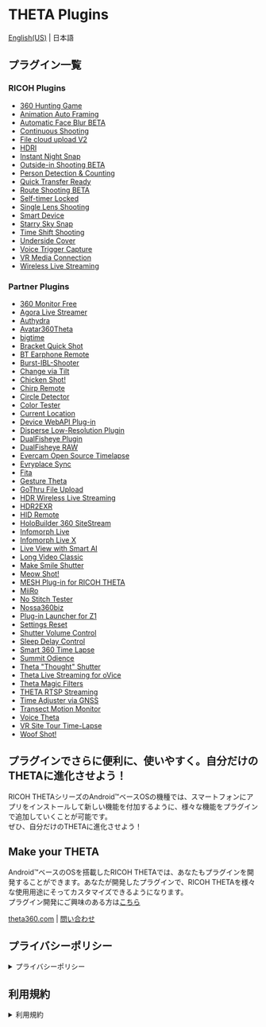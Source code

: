 # THETA Plugins
[English(US)](README.md) | 日本語
## プラグイン一覧
### RICOH Plugins
- [360 Hunting Game](plugins/com.theta360.hunting360/README.ja.md)
- [Animation Auto Framing](plugins/com.theta360.animationautoframing/README.ja.md)
- [Automatic Face Blur BETA](plugins/com.theta360.automaticfaceblur/README.ja.md)
- [Continuous Shooting](plugins/com.theta360.continuousshooting/README.ja.md)
- [File cloud upload V2](plugins/com.theta360.clouduploadv2/README.ja.md)
- [HDRI](plugins/com.theta360.hdri/README.ja.md)
- [Instant Night Snap](plugins/com.theta360.instantnightsnap/README.ja.md)
- [Outside-in Shooting BETA](plugins/com.theta360.around/README.ja.md)
- [Person Detection & Counting](plugins/com.theta360.persondetectionandcounting/README.ja.md)
- [Quick Transfer Ready](plugins/com.theta360.quicktransferready/README.ja.md)
- [Route Shooting BETA](plugins/com.theta360.walk/README.ja.md)
- [Self-timer Locked](plugins/com.theta360.selftimerlocked/README.ja.md)
- [Single Lens Shooting](plugins/com.theta360.singlelensshooting/README.ja.md)
- [Smart Device](plugins/com.theta360.smartdevice/README.ja.md)
- [Starry Sky Snap](plugins/com.theta360.starryskysnap/README.ja.md)
- [Time Shift Shooting](plugins/com.theta360.timeshiftshooting/README.ja.md)
- [Underside Cover](plugins/com.theta360.undersidecover/README.ja.md)
- [Voice Trigger Capture](plugins/com.theta360.voiceshutter/README.ja.md)
- [VR Media Connection](plugins/com.theta360.vrmediaconnection/README.ja.md)
- [Wireless Live Streaming](plugins/com.theta360.cloudstreaming/README.ja.md)

### Partner Plugins
- [360 Monitor Free](plugins/skunkworks.monitor/README.ja.md)
- [Agora Live Streamer](plugins/jp.co.tis.thetapluginapp.agora_live_streamer/README.ja.md)
- [Authydra](plugins/com.kasper.authydra/README.ja.md)
- [Avatar360Theta](plugins/com.ipresence.avatar360.theta/README.ja.md)
- [bigtime](plugins/guide.theta360.bigtime/README.ja.md)
- [Bracket Quick Shot](plugins/guide.theta360.bracketquickshot/README.ja.md)
- [BT Earphone Remote](plugins/skunkworks.headset/README.ja.md)
- [Burst-IBL-Shooter](plugins/info.cgslab.burstiblshooter/README.ja.md)
- [Change via Tilt](plugins/skunkworks.tiltui/README.ja.md)
- [Chicken Shot!](plugins/guide.theta360.chickenshot/README.ja.md)
- [Chirp Remote](plugins/skunkworks.chirpremote/README.ja.md)
- [Circle Detector](plugins/com.merchen.circledetector/README.ja.md)
- [Color Tester](plugins/guide.theta360.colortester/README.ja.md)
- [Current Location](plugins/skunkworks.currentlocation/README.ja.md)
- [Device WebAPI Plug-in](plugins/org.deviceconnect.android.manager/README.ja.md)
- [Disperse Low-Resolution Plugin](plugins/io.disperse.theta360/README.ja.md)
- [DualFisheye Plugin](plugins/com.hirota41.dualfisheye_plugin/README.ja.md)
- [DualFisheye RAW](plugins/com.hirota41.dualfisheye_plugin2/README.ja.md)
- [Evercam Open Source Timelapse](plugins/io.evercam.constructiontimelapse/README.ja.md)
- [Evryplace Sync](plugins/pl.fream.evryplace.evrytheta/README.ja.md)
- [Fita](plugins/com.everywoah.fitaplugin/README.ja.md)
- [Gesture Theta](plugins/com.invtos.gesture_theta/README.ja.md)
- [GoThru File Upload](plugins/co.gothru.fileupload/README.ja.md)
- [HDR Wireless Live Streaming](plugins/tours.flow.hdrstreaming/README.ja.md)
- [HDR2EXR](plugins/com.kasper.hdr2exr/README.ja.md)
- [HID Remote](plugins/skunkworks.hid/README.ja.md)
- [HoloBuilder 360 SiteStream](plugins/com.holobuilder.jobwatcher/README.ja.md)
- [Infomorph Live](plugins/com.infomorph.theta.live_plugin/README.ja.md)
- [Infomorph Live X](plugins/com.infomorph.theta.live_plugin_x/README.ja.md)
- [Live View with Smart AI](plugins/io.github.bluetiger9.theta360.rescuecam/README.ja.md)
- [Long Video Classic](plugins/guide.theta360.longvideoclassic/README.ja.md)
- [Make Smile Shutter](plugins/jp.co.taosoftware.makesmileshutter.thetaplugin/README.ja.md)
- [Meow Shot!](plugins/be.shiro.meowshot/README.ja.md)
- [MESH Plug-in for RICOH THETA](plugins/jp.co.sony.mesh.theta/README.ja.md)
- [MiiRo](plugins/net.miiro.theta/README.ja.md)
- [No Stitch Tester](plugins/guide.theta360.nostitchtester/README.ja.md)
- [Nossa360biz](plugins/com.nossa360biz.nossa360biz/README.ja.md)
- [Plug-in Launcher for Z1](plugins/skunkworks.launcher/README.ja.md)
- [Settings Reset](plugins/guide.theta360.settingsreset/README.ja.md)
- [Shutter Volume Control](plugins/guide.theta360.shuttervolumecontrol/README.ja.md)
- [Sleep Delay Control](plugins/guide.theta360.sleepmode/README.ja.md)
- [Smart 360 Time Lapse](plugins/com.nossa360.timelapse/README.ja.md)
- [Summit Odience](plugins/com.summit.odience.plugin.ricoh/README.ja.md)
- [Theta "Thought" Shutter](plugins/jp.osdn.gokigen.thetathoughtshutter/README.ja.md)
- [Theta Live Streaming for oVice](plugins/com.ovice.livestreaming.plugin/README.ja.md)
- [Theta Magic Filters](plugins/guide.theta360.opencvdetection/README.ja.md)
- [THETA RTSP Streaming](plugins/com.sciencearts.rtspstreaming/README.ja.md)
- [Time Adjuster via GNSS](plugins/skunkworks.gnsstimeadjuster/README.ja.md)
- [Transect Motion Monitor](plugins/guide.theta360.transectmotionmonitor/README.ja.md)
- [Voice Theta](plugins/com.invtos.voice_theta/README.ja.md)
- [VR Site Tour Time-Lapse](plugins/com.earthcam.vrsitetourtimelapse/README.ja.md)
- [Woof Shot!](plugins/guide.theta360.woofshot/README.ja.md)

## プラグインでさらに便利に、使いやすく。自分だけのTHETAに進化させよう！
RICOH THETAシリーズのAndroid™ベースOSの機種では、スマートフォンにアプリをインストールして新しい機能を付加するように、様々な機能をプラグインで追加していくことが可能です。  
ぜひ、自分だけのTHETAに進化させよう！   

## Make your THETA
Android™ベースのOSを搭載したRICOH THETAでは、あなたもプラグインを開発することができます。あなたが開発したプラグインで、RICOH THETAを様々な使用用途にそってカスタマイズできるようになります。  
プラグイン開発にご興味のある方は[こちら](https://www8.webcas.net/db/pub/ricoh/thetaplugin/create/input)

[theta360.com](https://theta360.com/en/) | [問い合わせ](https://support.theta360.com/intl/contact/)  

## プライバシーポリシー
<details>
<summary>プライバシーポリシー</summary>

このプライバシーポリシー（以下、「本ポリシー」といいます）は、「株式会社リコー」(以下、「弊社」といいます)が提供するTHETAプラグインアプリケーションサイト（以下、「本サービス」といいます）において取得する情報の種類、情報の利用用途とその目的、弊社の個人情報取扱い方法等をご理解いただくため策定したものです。
 
1. 個人情報の管理について
   1. 弊社は、「弊社に個人情報を提供されるすべての方々」（以下、「本人」といいます）の個人情報を保護することが、個人情報取扱事業者としての重要な責務であると認識し、個人情報の保護に努めます。
   1. 弊社は、個人情報の漏洩、滅失、破棄損等の防止のために、法令、ガイドラインおよび弊社の内部規則に従い、適切な安全管理策を施し、保有する個人情報の保護に努めます。また、従業員に対しても個人情報の適切な取り扱い等についての教育を行い、その保護に万全を期するよう努めます。
 
2. 個人情報の取得と利用目的について
   1. 弊社は、本サービスの提供にあたって、ご利用者の個人情報を取得することがあります。
   1. 弊社は、個人情報を取得させていただく場合は、遵法精神に基づき適正な手段で行います。尚、弊社が個人情報の取得を意図し、本人から書面やWebを通じて直接提供いただく場合、個人情報の利用目的を明示させていただきます。ただし、提供時の状況から利用目的が明らかな場合は、利用目的の明示を省略させていただくことがあります。
   1. 弊社は、以下に掲げる利用目的の達成に必要な範囲内において個人情報を利用いたします。  
<取得情報の種類と利用目的一覧>  
取得情報の種類：ご利用者のWebサイトトラフィック情報  
利用目的：ご利用者のニーズ把握  
 
   1. 本サービスでは、利用状況を把握するためにGoogle Analyticsを利用してアクセス回数、エラーログの情報を収集することがあります。Google Analyticsを利用するにあたって個人を特定する情報は取得していません。  
Google Analyticsの利用により収集されたデータは、Google社のプライバシーポリシーに基づいて管理されています。Google Analyticsの利用規約・プライバシーポリシーについてはGoogle Analyticsのホームページでご確認ください。  
Google アナリティクスサービス利用規約  
https://www.google.com/analytics/terms/jp.html  
Google ポリシーと原則  
https://www.google.com/intl/ja/policies/privacy/  
なお、Google Analyticsのサービス利用による損害については、弊社は責任を負わないものとします。
   1. 弊社は、合併、分社化、事業譲渡等で事業を承継し個人情報を取得した場合、承継前に本人に同意を得ている利用目的、または通知もしくは公表した利用目的の達成に必要な範囲内で利用します。  
「法令に基づく場合」「人の生命、身体または財産の保護」「国の機関等への協力」に該当する場合は、上記利用目的の範囲外であっても事前の同意を得ずして個人情報を取得し、また利用させていただく場合があります。
 
3. 個人情報の第三者への提供について  
弊社は、以下の場合を除き、個人情報を第三者に提供することはいたしません。尚、弊社では、ご利用者の個人情報を広告主に開示することは一切ありません。
   1. あらかじめ本人の同意をいただいている場合
   1. 利用目的の達成のため、弊社が適切な監督を行う業務委託先、ビジネスパートナー等に提供する場合
   1. 第三者への提供を目的として個人情報を取得しており、かつその目的、提供されるデータ項目、提供手段、停止要求の申し出先を通知あるいは容易に知り得る状態に置いている場合
   1. 人の生命、身体または財産の保護に必要な場合で本人の同意を得ることが困難な場合
   1. 司法機関、行政機関等から法令に基づき提供を求められた場合
   1. 弊社が合併、分社化、事業譲渡等で、個人情報を提供する場合
 
4. 個人情報の本人への開示などのお問い合わせと手続について
   1. 本人または代理人の方が個人情報の照会、変更、利用停止等を希望される場合の手続および連絡先は、「[個人情報に関するお問い合わせ](https://webform.ricoh.com/form/pub/e00016/theta)」をご参照ください。
   1. お問い合わせの際に、本人または本人の正当な代理人であるか確認を求める場合がございますのでご協力をお願いいたします。
   1. 以下の事項に該当する場合、ご要望に応じられない場合がありますのであらかじめご了承ください。
   1. 本人または正当な代理人との確認ができない場合
      1. 弊社の保有個人データ（注1）以外に関して開示、訂正、追加、削除、利用停止等のご請求をされた場合
      1. 弊社が保有個人データを開示することによって、本人または第三者の生命・財産・身体その他の権利利益を害するおそれがある場合
      1. 弊社が保有個人データを開示することによって、弊社の業務の適正な実施に著しい支障を及ぼす恐れがある場合
      1. 弊社が保有個人データを開示することによって、他の法令に違反することとなる場合
      1. 弊社の保有個人データに関して訂正、追加等のご請求をされた場合に、利用目的からして訂正等が必要ない場合やご要求が事実とは相違する場合
      1. 弊社の保有個人データに関して削除、利用停止等(以下、利用停止等といいます)のご請求をされた場合に、弊社の手続上の違反(利用目的外の利用、取得または3.(1)～(6)に該当する事由以外での第三者への提供)が認められない場合
      1. 弊社の保有個人データに関して利用停止等のご請求をされた場合に、利用停止等を行うことが困難な場合であってかつ代替手段により本人の権利利益を保護し得る場合
   1. 弊社以外の者が発行したID・パスワード等に関する手続  
本サービスでは、弊社以外の者が発行したID・パスワードなどを利用しております。これらのID・パスワードの登録内容については、弊社では管理しておりませんので、発行者へお問い合わせください。
 
5. 改訂について  
弊社では、利用目的の変更、安全性向上、また関連法令および規範の改訂に応じて、本ポリシーを改訂する場合がございます。お客様におかれましては、弊社Webサイトなどにて定期的にご確認いただくことをおすすめいたします。
 
***
 
個人情報に関するお問い合わせ窓口/苦情の申し出先  
個人情報の取扱いに関するお客様からの苦情その他のお問い合わせについては、eメール、電話またはFAXで受付けております。詳しくは「[個人情報に関するお問い合わせ](https://webform.ricoh.com/form/pub/e00016/theta)」をご覧ください。  
（注1） 弊社が開示・訂正・利用停止等を行う権限を有し、6ヶ月を超え保有する個人データをいいます。  
   
2018年7月 制定・施行

</details>

## 利用規約
<details>
<summary>利用規約</summary> 
 
1. はじめに
    * THETAプラグインアプリケーションサイト（以下、本サービスといいます）は、株式会社リコー（以下、RICOHといいます）によって提供されるアプリケーションマーケットであり、THETAプラグインアプリケーションサイト利用規約（以下、本規約といいます）の適用を受けます。  
    * お客様は本サービスを利用することにより、WEB上で、アプリケーションのインストール／アップデート、一覧表示、アプリケーション情報の閲覧等が可能となります。
    * お客様は本規約に同意した上で本サービスを利用することができます。

2. ユーザ登録
   1. お客様は、別途RICOHがご案内する日程までユーザ登録なしで本サービスをご利用頂けます。それ以降のご利用にはユーザ登録が必要です。お客様は、別途ご案内するRICOH所定の手続きにより、必要事項を入力し、ユーザ登録を行ってください。
   1. お客様は、ユーザ登録にあたり虚偽のない正確な情報をRICOHに提供するものとします。
   1. お客様が法人の場合、所属する法人を代表して本規約に同意するお客様は、当該法人をして本規約に同意させる法的権限を有していることを保証しなければいけません。
   1. お客様は、ユーザ登録後にRICOHにより提供されるログインID、パスワード及び登録情報の管理に一切の責任を負うものとします。
   1. RICOHが不適切と判断する場合には、RICOHはお客様のユーザ登録を許可しない場合があります。お客様はこの場合、RICOHの判断に異議を述べないものとします。
 
3. 本サービスの利用
   1. 本サービスを介し、お客様がダウンロードするマーケット上のTHETAプラグインアプリケーション（以下、THETAプラグインといいます）は、当該THETAプラグインを制作したデベロッパーによって配布されるものです。RICOHは当該THETAプラグインの安全性、品質、適合性等について、一切保証するものではありません。
   1. THETAプラグインについては、当該THETAプラグインを制作したデベロッパーが、一切の責任を負います。プラグインに関するお問い合わせ、サポートの請求、苦情等がある場合、お客様はデベロッパーに直接ご連絡ください。RICOHは一切の責任を負いません。
   1. THETAプラグインには、無料で利用できるものと有料で利用できるものがあります。有料のTHETAプラグインは、別途RICOHがご案内する日程以降、順次ダウンロード可能になります。お客様は、本サービス上でのTHETAプラグインの購入に関連するすべての料金の支払いに対し、一切の責任を負うことに同意するものとします。
 
4. 支払い  
THETAプラグインアプリのお支払いに関しては、有料のTHETAプラグインがダウンロード可能になる日程までに、本規約の変更をもってお知らせします。
 
5. お客様サポート  
お客様は、本サービスで提供されるプラグインを、各プラグインの規約に従って利用することとします。各プラグインのお客様サポートは、各プラグインの開発元または提供元が実施します。
 
6. お客様の情報
   1. お客様は、RICOHが本サービスの提供にあたり必要とする情報を、RICOHの要請に従い、合理的な範囲でRICOHに提供するものとします。
   1. 個人情報の取り扱いにつきましては、RICOHが別途定めるプライバシーポリシーに従い取り扱うものとします。  
RICOHは、機器の固有情報（機番、地域コード、拡張コードなど）、稼動情報をお客様の機器から取得します。  
本サービスでは、Cookie、Webビーコンを利用する場合があります。 お使いのブラウザーでCookieを受け付けない設定や、画像を表示しない設定でご利用いただく場合、本サービスで提供している機能の一部がご利用できない場合があります。  
お客様から頂いた情報はRICOHが本サービスの機能の実現、本サービスの利用状況の把握、本サービスの改善、各プラグインのダウンロード数の把握の目的で利用します。RICOHはRICOHグループ、お客様の取引先の販売店以外にこれらの情報を提供することはありません。  
 
7. 免責事項  
お客様所有のネットワーク環境（インターネット接続回線、HUB、PC、サーバー、ファイアウォール、配線等）に起因して本サービスが正常に提供できない場合、RICOHは何ら責任を負うものではありません。
法律により禁止されていない限り、RICOHは、RICOHがその発生の可能性を通知されていたか否かに係わらず、逸失利益を含む、いかなる間接損害、特別損害、付随損害、結果損害または懲罰的損害について、何ら責任を負わないものとします。  
本規約に基づく本サービスの中断、提供停止、変更、または終了により利用者に損害が生じた場合であっても、弊社はその責任を負いません。
 
8. サービスの終了・変更  
RICOHはお客様への予告なしに本サービスの終了、サービス内容の変更を行うことがあります。  
 
9. サービス利用上の禁止事項  
お客様は、本サービスの利用にあたり、以下の各号に該当する行為を行わないものとし、万一、当該行為を行ったことが判明した場合には、RICOHは、お客様に通知することなく直ちに本サービスの全部または一部の提供を一時的に停止することができるものとします。
   1. 本サービスを用いて他人の著作権、商標権等の知的財産権、肖像権もしくは営業秘密もしくはプライバシーを侵害する行為もしくはそのおそれのある行為、または他人の名誉や信用を毀損する行為もしくはそのおそれのある行為。
   1. 公序良俗に反する、または反するおそれのある態様において本サービスを利用する行為。
   1. 他人に成りすまして本サービスを受けようとする行為またはRICOHの設備に不正にアクセスしようとする行為。
   1. 本サービスに用いられるセキュリティ技術を解読する行為または本サービスに関連するソフトウェアを解析、変更等をする行為。
   1. 本サービスを転売する行為または有償・無償を問わず、本サービスを第三者に利用させる行為。
   1. 本サービスの全部もしくは一部を組み込んだサービスを第三者に提供する行為。
   1. RICOHの設備に過大な負荷を与え、もしくは支障を及ぼす目的でセンターサーバのリソースを継続的に占有するなど本サービスの提供を妨害する行為またはそのおそれのある行為。
   1. RICOHまたはRICOHの代理人へ正当な事由もなく長時間に亘り問合せを行い、または同様の問合せを繰り返し行うことによりRICOHまたはRICOHの代理人の業務に支障を来す行為。
   1. RICOHまたはRICOHの代理人に対して威嚇による嫌がらせ、恐喝または脅迫などに当たる行為。
   1. 本規約に違反し、その程度が軽微でないとRICOHが判断する行為。
   1. その他、法令に違反する、またはそのおそれの行為。
   1. その他、RICOHが不適切であると判断する作為または不作為。
 
10. サービスの一時的中断  
RICOHは、以下の各号のいずれかに該当する場合、本サービスの全部または一部の提供を一時的に中断することがあります。
    1. 本サービスの提供に必要な設備に対してメンテナンス又は工事を実施する必要がある場合。
    1. 本サービスの提供に必要な設備に故障、障害が発生した場合。
    1. 本サービスの運用のためにRICOHが提携している電気通信事業者が、電気通信サービスの提供を停止した場合。
    1. 天災、地変、その他の非常事態により、本サービスの提供ができなくなった場合。
    1. その他、本サービスの運営上または技術上必要とRICOHが判断する場合。

11. 本規約の変更  
RICOHは、お客様への事前予告なしに、本規約を変更することができるものとします。 RICOHは、本規約を変更した場合、本サービスのサイトにて新たな規約を提示するものとします。変更した内容と本規約との間に相違がある場合には、変更した内容が優先するものとします。お客様が変更後も引き続き本サービスを利用された場合には、当該変更に同意したものとします。
 
12. 準拠法および管轄裁判所  
本規約は日本国法に準拠するものとします。お客様とRICOHとの間で本規約の解釈に疑義が生じた場合および本規約に基づく本サービスの利用に関する紛争が生じた場合、東京地方裁判所を第一審の裁判所とします。  
 
2018年7月 制定・施行
</details>
